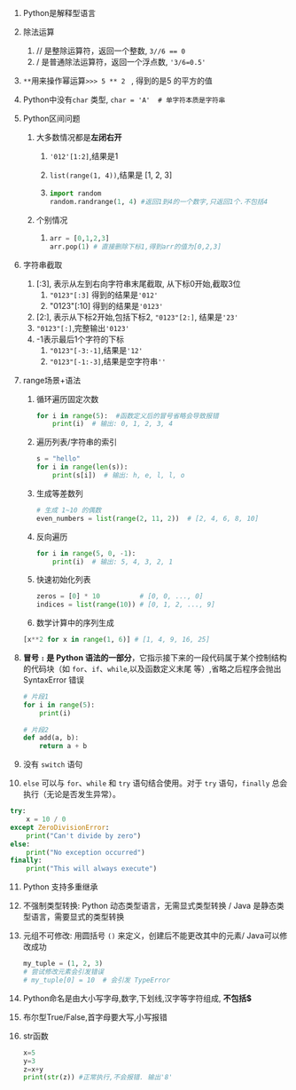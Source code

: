 1. Python是解释型语言

2. 除法运算

   1. // 是整除运算符，返回一个整数, `3//6 == 0`
   2. / 是普通除法运算符，返回一个浮点数, `'3/6=0.5'`

3. `**`用来操作幂运算```>>> 5 ** 2 ``` , 得到的是5 的平方的值

4. Python中没有`char` 类型, `char = 'A'  # 单字符本质是字符串`

5. Python区间问题

   1. 大多数情况都是**左闭右开**

      1. `'012'[1:2]`,结果是1

      2. `list(range(1, 4))`,结果是 [1, 2, 3]

      3. ```python
         import random
         random.randrange(1, 4) #返回1到4的一个数字,只返回1个.不包括4
         ```

   2. 个别情况

      1. ```python
         arr = [0,1,2,3]
         arr.pop(1) # 直接删除下标1,得到arr的值为[0,2,3]
         ```

6. 字符串截取

   1. [:3], 表示从左到右向字符串末尾截取, 从下标0开始,截取3位
      1. `"0123"[:3]` 得到的结果是`'012'`
      2. "0123"[:10] 得到的结果是`'0123'`
   2. [2:], 表示从下标2开始,包括下标2, `"0123"[2:]`, 结果是`'23'`
   3. `"0123"[:]`,完整输出`'0123'`
   4. -1表示最后1个字符的下标
      1. `"0123"[-3:-1]`,结果是`'12'`
      2. `"0123"[-1:-3]`,结果是空字符串`''`

7. range场景+语法

   1. 循环遍历固定次数
      ```python
      for i in range(5):  #函数定义后的冒号省略会导致报错
          print(i)  # 输出: 0, 1, 2, 3, 4
      ```

   2. 遍历列表/字符串的索引
      ```python
      s = "hello"
      for i in range(len(s)):
          print(s[i])  # 输出: h, e, l, l, o
      ```

   3. 生成等差数列
      ```python
      # 生成 1~10 的偶数
      even_numbers = list(range(2, 11, 2))  # [2, 4, 6, 8, 10]
      ```

   4. 反向遍历
      ```python
      for i in range(5, 0, -1):
          print(i)  # 输出: 5, 4, 3, 2, 1
      ```

   5. 快速初始化列表
      ```python
      zeros = [0] * 10          # [0, 0, ..., 0]
      indices = list(range(10)) # [0, 1, 2, ..., 9]
      ```

   6.  数学计算中的序列生成
      ```python
      [x**2 for x in range(1, 6)] # [1, 4, 9, 16, 25]
      ```

8. **冒号 `:` 是 Python 语法的一部分**，它指示接下来的一段代码属于某个控制结构的代码块（如 `for`、`if`、`while`,以及函数定义末尾 等）,省略之后程序会抛出 SyntaxError 错误

   ```python
   # 片段1
   for i in range(5):
       print(i)
       
   # 片段2
   def add(a, b):
       return a + b
   ```

9. 没有 `switch` 语句

10. `else` 可以与 `for`、`while` 和 `try` 语句结合使用。对于 `try` 语句，`finally` 总会执行（无论是否发生异常）。

   ```python
   try:
       x = 10 / 0
   except ZeroDivisionError:
       print("Can't divide by zero")
   else:
       print("No exception occurred")
   finally:
       print("This will always execute")
   ```

11. Python 支持多重继承

12. 不强制类型转换: Python 动态类型语言，无需显式类型转换 / Java 是静态类型语言，需要显式的类型转换

13. 元组不可修改: 用圆括号 `()` 来定义，创建后不能更改其中的元素/ Java可以修改成功
    ```python
    my_tuple = (1, 2, 3)
    # 尝试修改元素会引发错误
    # my_tuple[0] = 10  # 会引发 TypeError
    ```

14. Python命名是由大小写字母,数字,下划线,汉字等字符组成, **不包括$**

15. 布尔型True/False,首字母要大写,小写报错

16. str函数
    ```python
    x=5
    y=3
    z=x+y
    print(str(z)) #正常执行,不会报错. 输出'8'
    ```

    

